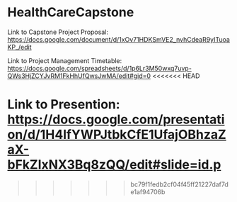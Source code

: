# HealthCareCapstone

Link to Capstone Project Proposal:
https://docs.google.com/document/d/1xOv71HDKSmVE2_nvhCdeaR9yITuoaKP_/edit

Link to Project Management Timetable:
https://docs.google.com/spreadsheets/d/1p6Lr3M50wxq7uvp-QWs3HjZCYJvRM1FkHhUfQwsJwMA/edit#gid=0
<<<<<<< HEAD

Link to Presention:
https://docs.google.com/presentation/d/1H4lfYWPJtbkCfE1UfajOBhzaZaX-bFkZIxNX3Bq8zQQ/edit#slide=id.p
=======
>>>>>>> bc79f1fedb2cf04f45ff21227daf7de1af94706b
